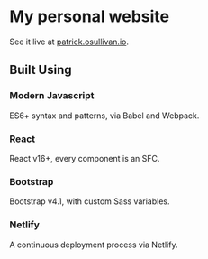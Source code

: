 # My personal website

See it live at [patrick.osullivan.io](http://patrick.osullivan.io).

## Built Using

### Modern Javascript

ES6+ syntax and patterns, via Babel and Webpack.

### React

React v16+, every component is an SFC. 

### Bootstrap

Bootstrap v4.1, with custom Sass variables.

### Netlify

A continuous deployment process via Netlify.
